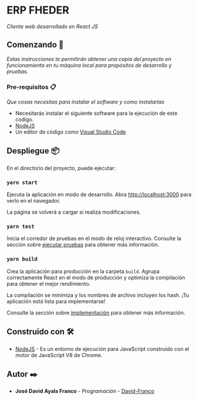 # ERP FHEDER

_Cliente web desarrollado en React JS_

## Comenzando 🚀

_Estas instrucciones te permitirán obtener una copia del proyecto en funcionamiento en tu máquina local para propósitos de desarrollo y pruebas._

### Pre-requisitos 📋

_Que cosas necesitas para instalar el software y como instalarlas_

* Necesitarás  instalar el siguiente software para la ejecución de este codigo.
* [NodeJS](https://nodejs.org/es/)
* Un editor de código como [Visual Studio Code](https://code.visualstudio.com/)

## Despliegue 📦

En el directorio del proyecto, puede ejecutar:

### `yarn start`

Ejecuta la aplicación en modo de desarrollo.
Abra [http://localhost:3000](http://localhost:3000) para verlo en el navegador.

La página se volverá a cargar si realiza modificaciones.

### `yarn test`

Inicia el corredor de pruebas en el modo de reloj interactivo.
Consulte la sección sobre [ejecutar pruebas](https://facebook.github.io/create-react-app/docs/running-tests) para obtener más información.

### `yarn build`

Crea la aplicación para producción en la carpeta `build`.
Agrupa correctamente React en el modo de producción y optimiza la compilación para obtener el mejor rendimiento.

La compilación se minimiza y los nombres de archivo incluyen los hash.
¡Tu aplicación está lista para implementarse!

Consulte la sección sobre [implementación](https://facebook.github.io/create-react-app/docs/deployment) para obtener más información.

## Construido con 🛠️

* [NodeJS](https://nodejs.org/es/) - Es un entorno de ejecución para JavaScript construido con el motor de JavaScript V8 de Chrome.

## Autor ✒️

* **José David Ayala Franco** - *Programación* - [David-Franco](https://github.com/DavidFranco3)
